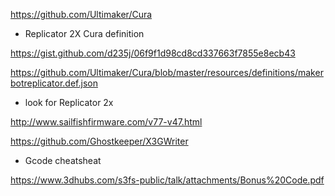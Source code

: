https://github.com/Ultimaker/Cura

* Replicator 2X Cura definition  

https://gist.github.com/d235j/06f9f1d98cd8cd337663f7855e8ecb43

https://github.com/Ultimaker/Cura/blob/master/resources/definitions/makerbotreplicator.def.json

* look for Replicator 2x

http://www.sailfishfirmware.com/v77-v47.html

https://github.com/Ghostkeeper/X3GWriter

* Gcode cheatsheat 

https://www.3dhubs.com/s3fs-public/talk/attachments/Bonus%20Code.pdf
